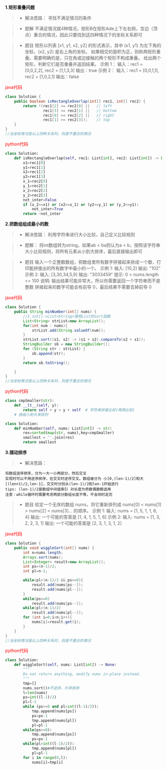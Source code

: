 **1.矩形重叠问题**

> * 解决思路：
		寻找不满足情况的条件

> * 题解
		不满足情况就4种情况，矩形B在矩形Ade上下左右侧，含边（顶点）重合的情况，因此只要找到这四种情况下的坐标关系即可

 > * 题目
 			矩形以列表 [x1, y1, x2, y2] 的形式表示，其中 (x1, y1) 为左下角的坐标，(x2, y2) 是右上角的坐标。 如果相交的面积为正，则称两矩形重叠。需要明确的是，只在角或边接触的两个矩形不构成重叠。 给出两个矩形，判断它们是否重叠并返回结果。
			示例 1：
			输入：rec1 = [0,0,2,2], rec2 = [1,1,3,3]
			输出：true
			示例 2：
			输入：rec1 = [0,0,1,1], rec2 = [1,0,2,1]
			输出：false

<font color=red>java代码</font>

```java
class Solution {
    public boolean isRectangleOverlap(int[] rec1, int[] rec2) {
        return !(rec1[2] <= rec2[0] ||   // left
                 rec1[3] <= rec2[1] ||   // bottom
                 rec1[0] >= rec2[2] ||   // right
                 rec1[1] >= rec2[3]);    // top
    }
}
//当坐标情况是以上四种关系时，则是不重合的情况
```

<font color=red>python代码</font>

```python
class Solution:
    def isRectangleOverlap(self, rec1: List[int], rec2: List[int]) -> bool:
        x1=rec1[0]
        y1=rec1[1]
        x2=rec1[2]
        y2=rec1[3]
        x_1=rec2[0]
        y_1=rec2[1]
        x_2=rec2[2]
        y_2=rec2[3]
        not_inter=False
        if (x_2<=x1) or (x2<=x_1) or (y2<=y_1) or (y_2<=y1):
            not_inter=True
        return ~not_inter
```

**2.把数组组成最小的数**

> * 解决思路：
		利用字符串进行大小比较，自己定义比较规则

> * 题解：
		将int数组转为string，如果ab < ba则认为a < b，按照该字符串大小比较规则，将所有元素从小到大排序，最后直接输出即可

> * 题目
		输入一个正整数数组，把数组里所有数字拼接起来排成一个数，打印能拼接出的所有数字中最小的一个。
		示例 1:
		输入: [10,2]
		输出: "102"
		示例 2:
		输入: [3,30,34,5,9]
		输出: "3033459"
		提示: 0 < nums.length <= 100 说明: 输出结果可能非常大，所以你需要返回一个字符串而不是整数 拼接起来的数字可能会有前导 0，最后结果不需要去掉前导 0

<font color=red>java代码</font>

```java
class Solution {
    public String minNumber(int[] nums) {
        //1.int[]->List<String>借用List的sort函数
        List<String> strList=new ArrayList();
        for(int num : nums){
            strList.add(String.valueOf(num));
        }
        strList.sort((s1, s2) -> (s1 + s2).compareTo(s2 + s1));
        StringBuilder sb = new StringBuilder();
        for (String str : strList) {
            sb.append(str);
        }
        return sb.toString();

    }
}
//当坐标情况是以上四种关系时，则是不重合的情况
```

<font color=red>python代码</font>

```python
class cmpSmaller(str):
    def __lt__(self, y):
        return self + y < y + self  # 字符串拼接比较(两两比较)
    # 按由小到大来排列

class Solution:
    def minNumber(self, nums: List[int]) -> str:
        res=sorted(map(str, nums),key=cmpSmaller)
        smallest = ''.join(res)
        return smallest

```

**3.摆动排序**

> * 解决思路：

	将数组逆序排序，分为一大一小两部分，然后交叉
	实现时可以不用逆序排序，在交叉时逆序交叉。数组被分为 小[0,(len-1)/2]和大[(len+1)/2,len-1]，交叉时分别从(len-1)/2和len-1开始进行
	tips: (len-1)/2是数组中间值索引 对长度为奇数偶数都适用
	注意：while循环时需要考虑两部分数组长度不等，不会同时走完
> * 题目
	给定一个无序的数组 nums，将它重新排列成 nums[0] < nums[1] > nums[2] < nums[3]... 的顺序。
	示例 1:
	输入: nums = [1, 5, 1, 1, 6, 4]
	输出: 一个可能的答案是 [1, 4, 1, 5, 1, 6]
	示例 2:
	输入: nums = [1, 3, 2, 2, 3, 1]
	输出: 一个可能的答案是 [2, 3, 1, 3, 1, 2]

<font color=red>java代码</font>

```java
class Solution {
    public void wiggleSort(int[] nums) {
        int n=nums.length;
        Arrays.sort(nums);
        List<Integer> result=new ArrayList();
        int ps=(n-1)/2;
        int pl=n-1;

        while(pl>(n-1)/2 && ps>=0){
            result.add(nums[ps--]);
            result.add(nums[pl--]);
        }
        while(ps>=0)
            result.add(nums[ps--]);
        while(pl>(n-1)/2)
            result.add(nums[pl--]);
        for (int i=0;i<n;i++){
            nums[i]=result.get(i);
        }
    }
}
//当坐标情况是以上四种关系时，则是不重合的情况
```

<font color=red>python代码</font>

```python
class Solution:
    def wiggleSort(self, nums: List[int]) -> None:
        """
        Do not return anything, modify nums in-place instead.
        """
        tmp=[]
        nums.sort()#不逆序，升序排序
        l=len(nums)
        ps=int((l-1)/2)
        pl=l-1
        while (ps>=0 and pl>int((l-1)/2)):
            tmp.append(nums[ps])
            ps=ps-1
            tmp.append(nums[pl])
            pl=pl-1
        while(ps>=0):
            tmp.append(nums[ps])
            ps=ps-1
        while(pl>int((l-1)/2)):
            tmp.append(nums[pl])
            pl=pl-1
        for i in range(0,l):
            nums[i]=tmp[i]

```